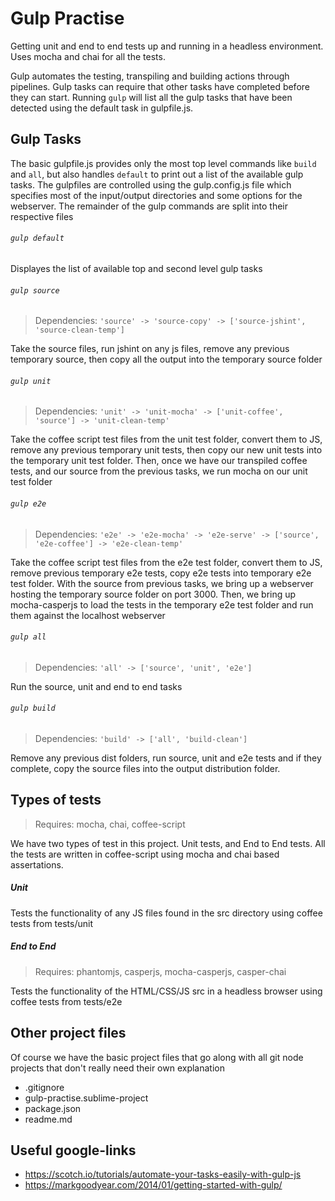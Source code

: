 # Gulp Practise

Getting unit and end to end tests up and running in a headless environment. Uses mocha and chai for all the tests.

Gulp automates the testing, transpiling and building actions through pipelines. Gulp tasks can require that other tasks have completed before they can start. Running `gulp` will list all the gulp tasks that have been detected using the default task in gulpfile.js.

## Gulp Tasks

The basic gulpfile.js provides only the most top level commands like `build` and `all`, but also handles `default` to print out a list of the available gulp tasks. The gulpfiles are controlled using the gulp.config.js file which specifies most of the input/output directories and some options for the webserver. The remainder of the gulp commands are split into their respective files

###### `gulp default`

Displayes the list of available top and second level gulp tasks

###### `gulp source`

> Dependencies: `'source' -> 'source-copy' -> ['source-jshint', 'source-clean-temp']`

Take the source files, run jshint on any js files, remove any previous temporary source, then copy all the output into the temporary source folder

###### `gulp unit`

> Dependencies: `'unit' -> 'unit-mocha' -> ['unit-coffee', 'source'] -> 'unit-clean-temp'`

Take the coffee script test files from the unit test folder, convert them to JS, remove any previous temporary unit tests, then copy our new unit tests into the temporary unit test folder. Then, once we have our transpiled coffee tests, and our source from the previous tasks, we run mocha on our unit test folder

###### `gulp e2e`

> Dependencies: `'e2e' -> 'e2e-mocha' -> 'e2e-serve' -> ['source', 'e2e-coffee'] -> 'e2e-clean-temp'`

Take the coffee script test files from the e2e test folder, convert them to JS, remove previous temporary e2e tests,
copy e2e tests into temporary e2e test folder. With the source from previous tasks, we bring up a webserver hosting the temporary source folder on port 3000. Then, we bring up mocha-casperjs to load the tests in the temporary e2e test folder and run them against the localhost webserver

###### `gulp all`

> Dependencies: `'all' -> ['source', 'unit', 'e2e']`

Run the source, unit and end to end tasks

###### `gulp build`

> Dependencies: `'build' -> ['all', 'build-clean']`

Remove any previous dist folders, run source, unit and e2e tests and if they complete, copy the source files into the output distribution folder.

## Types of tests

> Requires: mocha, chai, coffee-script

We have two types of test in this project. Unit tests, and End to End tests. All the tests are written in coffee-script using mocha and chai based assertations. 

##### Unit

Tests the functionality of any JS files found in the src directory using coffee tests from tests/unit

##### End to End

> Requires: phantomjs, casperjs, mocha-casperjs, casper-chai

Tests the functionality of the HTML/CSS/JS src in a headless browser using coffee tests from tests/e2e

## Other project files

Of course we have the basic project files that go along with all git node projects that don't really need their own explanation

* .gitignore
* gulp-practise.sublime-project
* package.json
* readme.md


## Useful google-links
* https://scotch.io/tutorials/automate-your-tasks-easily-with-gulp-js
* https://markgoodyear.com/2014/01/getting-started-with-gulp/